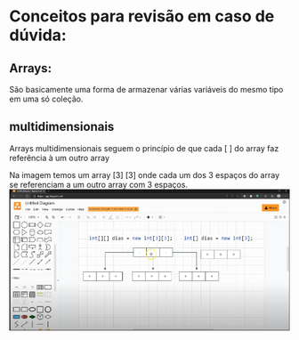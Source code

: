 # Conceitos para revisão em caso de dúvida:

## Arrays:
São basicamente uma forma de armazenar várias variáveis do mesmo tipo em uma só coleção.
## multidimensionais
Arrays multidimensionais seguem o princípio de que cada [ ] do array faz referência à um outro array

Na imagem temos um array [3]  [3]
onde cada um dos 3 espaços do array se referenciam a um outro array com 3 espaços.
![img.png](img.png)





